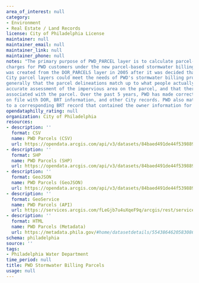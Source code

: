 ```yaml
---
area_of_interest: null
category:
- Environment
- Real Estate / Land Records 
license: City of Philadelphia License
maintainer: null
maintainer_email: null
maintainer_link: null
maintainer_phone: null
notes: "The primary purpose of PWD_PARCEL layer is to calculate parcel-based stormwater
charges for PWD customers under the new parcel-based stormwater billing program. The layer
was created from the DOR_PARCELS layer in 2005 after it was decided that none of the other
City parcel layers could meet the needs of PWD's stormwater billing program. Those needs are
generally that the parcel delineations match up to what people actually own, that there is an
accurate assessment of the impervious area on the parcel, and that there is owner information
associated with the parcel. Over the past 5 years, PWD has made corrections based off deeds
on file with DOR, BRT information, and other City records. PWD also matched up each DOR parcel
to a corresponding BRT record that contained the owner information for that parcel."
opendataphilly_rating: null
organization: City of Philadelphia
resources:
- description: ''
  format: CSV
  name: PWD Parcels (CSV)
  url: https://opendata.arcgis.com/api/v3/datasets/84baed491de44f539889f2af178ad85c_0/downloads/data?format=csv&spatialRefId=4326&where=1%3D1
- description: ''
  format: SHP
  name: PWD Parcels (SHP)
  url: https://opendata.arcgis.com/api/v3/datasets/84baed491de44f539889f2af178ad85c_0/downloads/data?format=shp&spatialRefId=4326&where=1%3D1
- description: ''
  format: GeoJSON
  name: PWD Parcels (GeoJSON)
  url: https://opendata.arcgis.com/api/v3/datasets/84baed491de44f539889f2af178ad85c_0/downloads/data?format=geojson&spatialRefId=4326&where=1%3D1
- description: ''
  format: GeoService
  name: PWD Parcels (API)
  url: https://services.arcgis.com/fLeGjb7u4uXqeF9q/arcgis/rest/services/PWD_PARCELS/FeatureServer/0/query?outFields=*&where=1%3D1
- description: ''
  format: HTML
  name: PWD Parcels (Metadata)
  url: https://metadata.phila.gov/#home/datasetdetails/5543864620583086178c4e7a/representationdetails/55438a829b989a05172d0cfa/
schema: philadelphia
source: ''
tags:
- Philadelphia Water Department
time_period: null
title: PWD Stormwater Billing Parcels
usage: null
---
```

